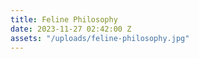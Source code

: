 ```yaml
---
title: Feline Philosophy
date: 2023-11-27 02:42:00 Z
assets: "/uploads/feline-philosophy.jpg"
---
```


